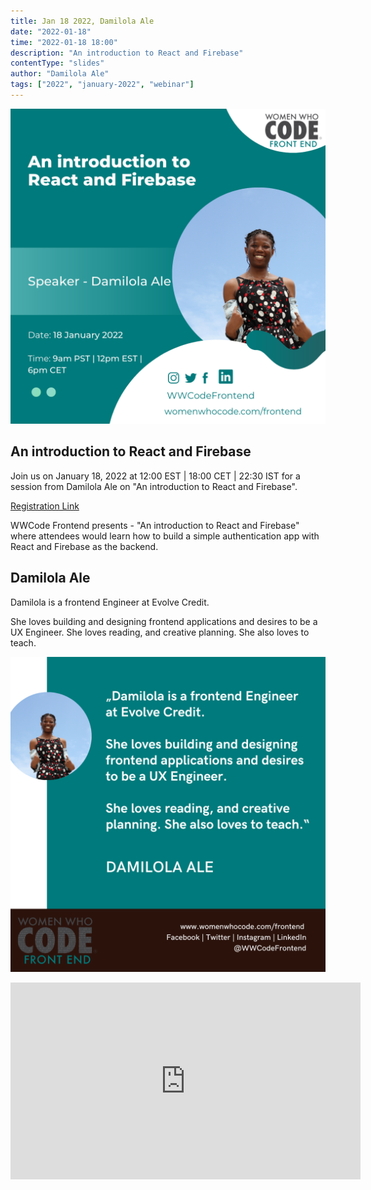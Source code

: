 ```yaml
---
title: Jan 18 2022, Damilola Ale
date: "2022-01-18"
time: "2022-01-18 18:00"
description: "An introduction to React and Firebase"
contentType: "slides"
author: "Damilola Ale"
tags: ["2022", "january-2022", "webinar"]
---
```


![An introduction to React and Firebase - Damilola Ale](./damilola-ale.png)

## An introduction to React and Firebase

Join us on January 18, 2022 at 12:00 EST | 18:00 CET | 22:30 IST for a session from Damilola Ale on "An introduction to React and Firebase".

[Registration Link](https://us02web.zoom.us/webinar/register/WN_YquFohY9ST6BBjR5xfJr1g)

WWCode Frontend presents - "An introduction to React and Firebase" where attendees would learn how to build a simple authentication app with React and Firebase as the backend.

## Damilola Ale

Damilola is a frontend Engineer at Evolve Credit.

She loves building and designing frontend applications and desires to be a UX Engineer. She loves reading, and creative planning. She also loves to teach.

![Damilola Ale introduction](./intro.png)

<iframe width="560" height="315" src="https://www.youtube.com/embed/ItQLWzDbLhA" title="YouTube video player" frameborder="0" allow="accelerometer; autoplay; clipboard-write; encrypted-media; gyroscope; picture-in-picture" allowfullscreen></iframe>

